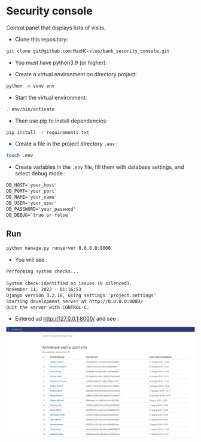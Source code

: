 # Security console

Сontrol panel that displays lists of visits.

- Сlone this repository:
```bash
git clone git@github.com:MaxHC-vlop/bank_security_console.git
```

 - You must have python3.9 (or higher).

 - Create a virtual environment on directory project:
 ```bash
python -m venv env
 ```
- Start the virtual environment:
```bash
. env/bin/activate
```
- Then use pip to install dependencies:
```bash
pip install -r requirements.txt
```
- Create a file in the project directory `.env` :
```bash
touch .env
```
- Create variables in the `.env` file, fill them with database settings, and select debug mode :

```
DB_HOST='your_host'
DB_PORT='your_port'
DB_NAME='your_name'
DB_USER='your_user'
DB_PASSWORD='your_passwod'
DB_DEBUG=`true or false`
```

## Run

```bash
python manage.py runserver 0.0.0.0:8000
```
- You will see :
```
Performing system checks...

System check identified no issues (0 silenced).
November 11, 2022 - 01:16:53
Django version 3.2.16, using settings 'project.settings'
Starting development server at http://0.0.0.0:8000/
Quit the server with CONTROL-C.
```
- Entered ad http://127.0.0.1:8000/ and see :

![screen](./img/screen.PNG)